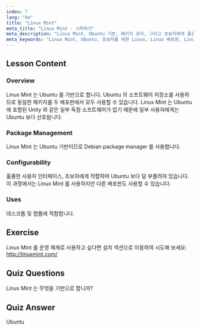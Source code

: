 ```yaml
---
index: 7
lang: "ko"
title: "Linux Mint"
meta_title: "Linux Mint - 시작하기"
meta_description: "Linux Mint, Ubuntu 기반, 패키지 관리, 그리고 초보자에게 좋은 이유에 대해 알아보세요. 그 기능과 오늘 시작하는 방법을 알아보세요!"
meta_keywords: "Linux Mint, Ubuntu, 초보자를 위한 Linux, Linux 배포판, Linux 튜토리얼, Debian package manager, Linux 가이드"
---
```


## Lesson Content

### Overview

Linux Mint 는 Ubuntu 를 기반으로 합니다. Ubuntu 의 소프트웨어 저장소를 사용하므로 동일한 패키지를 두 배포판에서 모두 사용할 수 있습니다. Linux Mint 는 Ubuntu 에 포함된 Unity 와 같은 일부 독점 소프트웨어가 없기 때문에 일부 사용자에게는 Ubuntu 보다 선호됩니다.

### Package Management

Linux Mint 는 Ubuntu 기반이므로 Debian package manager 를 사용합니다.

### Configurability

훌륭한 사용자 인터페이스, 초보자에게 적합하며 Ubuntu 보다 덜 부풀려져 있습니다. 이 과정에서는 Linux Mint 를 사용하지만 다른 배포판도 사용할 수 있습니다.

### Uses

데스크톱 및 랩톱에 적합합니다.

## Exercise

Linux Mint 를 운영 체제로 사용하고 싶다면 설치 섹션으로 이동하여 시도해 보세요: <http://linuxmint.com/>

## Quiz Questions

Linux Mint 는 무엇을 기반으로 합니까?

## Quiz Answer

Ubuntu
